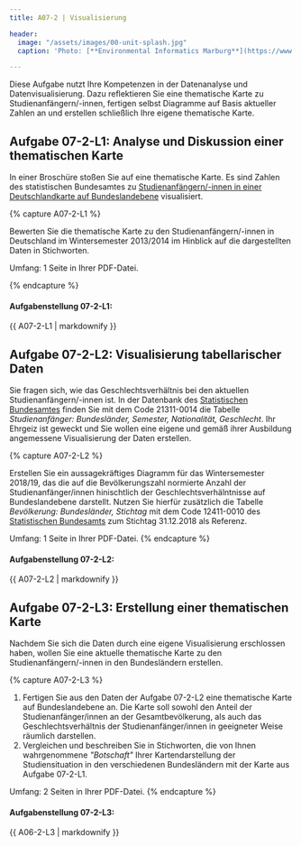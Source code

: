 ```yaml
---
title: A07-2 | Visualisierung

header:
  image: "/assets/images/00-unit-splash.jpg"
  caption: 'Photo: [**Environmental Informatics Marburg**](https://www.flickr.com/environmentalinformatics-marburg/)'

---
```


Diese Aufgabe nutzt Ihre Kompetenzen in der Datenanalyse und Datenvisualisierung. Dazu reflektieren Sie eine thematische Karte zu Studienanfängern/-innen, fertigen selbst Diagramme auf Basis aktueller Zahlen an und erstellen schließlich Ihre eigene thematische Karte.


## Aufgabe 07-2-L1: Analyse und Diskussion einer thematischen Karte

In einer Broschüre stoßen Sie auf eine thematische Karte. Es sind Zahlen des statistischen Bundesamtes zu [Studienanfängern/-innen in einer Deutschlandkarte auf Bundeslandebene](https://ilias.uni-marburg.de/goto.php?target=file_2515000_download&client_id=UNIMR) visualisiert.


{% capture A07-2-L1 %}

Bewerten Sie die thematische Karte zu den Studienanfängern/-innen in Deutschland im Wintersemester 2013/2014 im Hinblick auf die  dargestellten Daten in Stichworten.

Umfang: 1 Seite in Ihrer PDF-Datei.

{% endcapture %}

<div class="notice--success">
  <h4 class="no_toc">Aufgabenstellung 07-2-L1:</h4>
  {{ A07-2-L1 | markdownify }}
</div>


## Aufgabe 07-2-L2: Visualisierung tabellarischer Daten

Sie fragen sich, wie das Geschlechtsverhältnis bei den aktuellen Studienanfängern/-innen ist.
In der Datenbank des [Statistischen Bundesamtes](https://www-genesis.destatis.de/genesis/online) finden Sie mit dem Code 21311-0014 die Tabelle *Studienanfänger: Bundesländer, Semester, Nationalität, Geschlecht*. Ihr Ehrgeiz ist geweckt und Sie wollen eine eigene und gemäß ihrer Ausbildung angemessene Visualisierung der Daten erstellen.

{% capture A07-2-L2 %}

Erstellen Sie ein aussagekräftiges Diagramm für das Wintersemester 2018/19, das die auf die Bevölkerungszahl normierte Anzahl der Studienanfänger/innen hinischtlich der Geschlechtsverhälntnisse auf Bundeslandebene darstellt. Nutzen Sie hierfür zusätzlich die Tabelle *Bevölkerung: Bundesländer, Stichtag* mit dem Code 12411-0010 des [Statistischen Bundesamts](https://www-genesis.destatis.de/genesis/online) zum Stichtag 31.12.2018 als Referenz.

Umfang: 1 Seite in Ihrer PDF-Datei.
{% endcapture %}

<div class="notice--success">
  <h4 class="no_toc">Aufgabenstellung 07-2-L2:</h4>
  {{ A07-2-L2 | markdownify }}
</div>


## Aufgabe 07-2-L3: Erstellung einer thematischen Karte
Nachdem Sie sich die Daten durch eine eigene Visualisierung erschlossen haben, wollen Sie eine aktuelle thematische Karte zu den Studienanfängern/-innen in den Bundesländern erstellen.

{% capture A07-2-L3 %}

1.  Fertigen Sie aus den Daten der Aufgabe 07-2-L2 eine thematische Karte auf Bundeslandebene an. Die Karte soll sowohl den Anteil der Studienanfänger/innen an der Gesamtbevölkerung, als auch das Geschlechtsverhältnis der Studienanfänger/innen in geeigneter Weise räumlich darstellen.
1. Vergleichen und beschreiben Sie in Stichworten, die von Ihnen wahrgenommene *"Botschaft"* Ihrer Kartendarstellung der Studiensituation in den verschiedenen Bundesländern mit der Karte aus Aufgabe 07-2-L1. 

Umfang: 2 Seiten in Ihrer PDF-Datei.
{% endcapture %}

<div class="notice--success">
  <h4 class="no_toc">Aufgabenstellung 07-2-L3:</h4>
  {{ A06-2-L3 | markdownify }}
</div>
